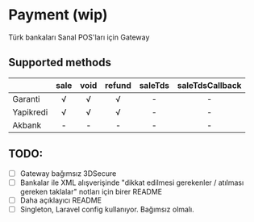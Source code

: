 # Payment (wip)
Türk bankaları Sanal POS'ları için Gateway

## Supported methods

|          | sale | void | refund | saleTds | saleTdsCallback |
|:----     |:----:|:----:|:------:|:-------:|:---------------:|
|Garanti   | √    |  √   | √      | -       | -               |
|Yapikredi | √    |  √   | √      | -       | -               |
|Akbank    | -    |  -   | -      | -       | -               |

## TODO:

- [ ] Gateway bağımsız 3DSecure
- [ ] Bankalar ile XML alışverişinde "dikkat edilmesi gerekenler / atılması gereken taklalar" notları için birer README
- [ ] Daha açıklayıcı README
- [ ] Singleton, Laravel config kullanıyor. Bağımsız olmalı.
